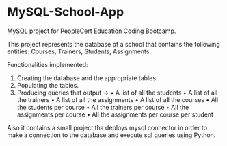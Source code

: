 # MySQL-School-App
MySQL project for PeopleCert Education Coding Bootcamp.

This project represents the database of a school that contains the following entities: Courses, Trainers, Students, Assignments.

Functionalities implemented:
  1. Creating the database and the appropriate tables.
  2. Populating the tables.
  3. Producing queries that output -> • A list of all the students
                                      • A list of all the trainers
                                      • A list of all the assignments
                                      • A list of all the courses
                                      • All the students per course 
                                      • All the trainers per course 
                                      • All the assignments per course
                                      • All the assignments per course per student


Also it contains a small project tha deploys mysql connector in order to make a connection to the database and execute sql 
queries using Python.
